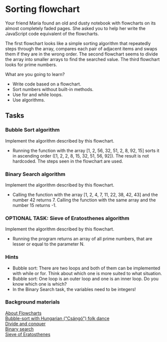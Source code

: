 # Sorting flowchart

Your friend Maria found an old and dusty notebook with flowcharts on its almost completely faded pages. She asked you to
help her write the JavaScript code equivalent of the flowcharts.

The first flowchart looks like a simple sorting algorithm that repeatedly steps through the array, compares each pair of
adjacent items and swaps them if they are in the wrong order.
The second flowchart seems to divide the array into smaller arrays to find the searched value.
The third flowchart looks for prime numbers.

What are you going to learn?

* Write code based on a flowchart.
* Sort numbers without built-in methods.
* Use for and while loops.
* Use algorithms.

## Tasks

### Bubble Sort algorithm

Implement the algorithm described by this flowchart.

* Running the function with the array [1, 2, 56, 32, 51, 2, 8, 92, 15] sorts it in ascending
  order ([1, 2, 2, 8, 15, 32, 51, 56, 92]). The result is not hardcoded. The steps seen in the flowchart are used.

### Binary Search algorithm

Implement the algorithm described by this flowchart.

* Calling the function with the array [1, 2, 4, 7, 11, 22, 38, 42, 43] and the number 42 returns 7. Calling the function
  with the same array and the number 15 returns -1.

### OPTIONAL TASK: Sieve of Eratosthenes algorithm

Implement the algorithm described by this flowchart.

* Running the program returns an array of all prime numbers, that are lesser or equal to the parameter N.

### Hints

* Bubble sort: There are two loops and both of them can be implemented with while or for. Think about which one is more
  suited to what situation.
* Bubble sort: One loop is an outer loop and one is an inner loop. Do you know which one is which?
* In the Binary Search task, the variables need to be integers!

### Background materials

[About Flowcharts](/Flowcharts.md)  
[Bubble-sort with Hungarian ("Csángó") folk dance](https://www.youtube.com/watch?v=lyZQPjUT5B4&ab_channel=AlgoRythmics)  
[Divide and conquer](https://en.wikipedia.org/wiki/Divide-and-conquer_algorithm)  
[Binary search](https://www.khanacademy.org/computing/computer-science/algorithms/binary-search/a/binary-search)  
[Sieve of Eratosthenes](https://en.wikipedia.org/wiki/Sieve_of_Eratosthenes#)  
